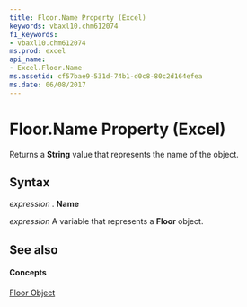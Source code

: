 ```yaml
---
title: Floor.Name Property (Excel)
keywords: vbaxl10.chm612074
f1_keywords:
- vbaxl10.chm612074
ms.prod: excel
api_name:
- Excel.Floor.Name
ms.assetid: cf57bae9-531d-74b1-d0c8-80c2d164efea
ms.date: 06/08/2017
---
```



# Floor.Name Property (Excel)

Returns a  **String** value that represents the name of the object.


## Syntax

 _expression_ . **Name**

 _expression_ A variable that represents a **Floor** object.


## See also


#### Concepts


[Floor Object](floor-object-excel.md)

